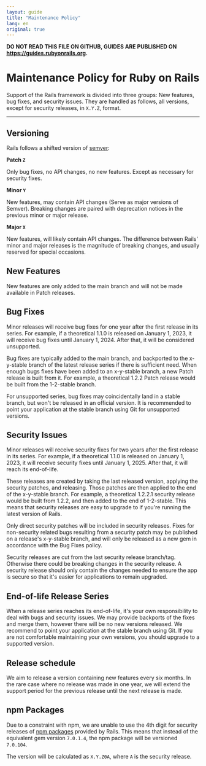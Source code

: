 ```yaml
---
layout: guide
title: "Maintenance Policy"
lang: en
original: true
---
```


**DO NOT READ THIS FILE ON GITHUB, GUIDES ARE PUBLISHED ON <https://guides.rubyonrails.org>.**

Maintenance Policy for Ruby on Rails
====================================

Support of the Rails framework is divided into three groups: New features, bug
fixes, and security issues. They are handled as
follows, all versions, except for security releases, in `X.Y.Z`, format.

--------------------------------------------------------------------------------

Versioning
------------

Rails follows a shifted version of [semver](https://semver.org/):

**Patch `Z`**

Only bug fixes, no API changes, no new features.
Except as necessary for security fixes.

**Minor `Y`**

New features, may contain API changes (Serve as major versions of Semver).
Breaking changes are paired with deprecation notices in the previous minor
or major release.

**Major `X`**

New features, will likely contain API changes. The difference between Rails'
minor and major releases is the magnitude of breaking changes, and usually
reserved for special occasions.

New Features
------------

New features are only added to the main branch and will not be made available
in Patch releases.

Bug Fixes
---------

Minor releases will receive bug fixes for one year after the first release in
its series. For example, if a theoretical 1.1.0 is released on January 1, 2023, it
will receive bug fixes until January 1, 2024. After that, it will be considered
unsupported.

Bug fixes are typically added to the main branch, and backported to the x-y-stable
branch of the latest release series if there is sufficient need. When enough bugs
fixes have been added to an x-y-stable branch, a new Patch release is built from it.
For example, a theoretical 1.2.2 Patch release would be built from the 1-2-stable branch.

For unsupported series, bug fixes may coincidentally land in a stable branch,
but won't be released in an official version. It is recommended to point your
application at the stable branch using Git for unsupported versions.

Security Issues
---------------

Minor releases will receive security fixes for two years after the first release in
its series. For example, if a theoretical 1.1.0 is released on January 1, 2023, it
will receive security fixes until January 1, 2025. After that, it will reach its
end-of-life.

These releases are created by taking the last released version, applying the
security patches, and releasing. Those patches are then applied to the end of
the x-y-stable branch. For example, a theoretical 1.2.2.1 security release would
be built from 1.2.2, and then added to the end of 1-2-stable. This means that
security releases are easy to upgrade to if you're running the latest version
of Rails.

Only direct security patches will be included in security releases. Fixes for
non-security related bugs resulting from a security patch may be published on a
release's x-y-stable branch, and will only be released as a new gem in
accordance with the Bug Fixes policy.

Security releases are cut from the last security release branch/tag. Otherwise
there could be breaking changes in the security release. A security release
should only contain the changes needed to ensure the app is secure so that it's
easier for applications to remain upgraded.

End-of-life Release Series
--------------------------

When a release series reaches its end-of-life, it's your own responsibility to
deal with bugs and security issues. We may provide backports of the fixes and
merge them, however there will be no new versions released. We
recommend to point your application at the stable branch using Git. If you are
not comfortable maintaining your own versions, you should upgrade to a supported
version.

Release schedule
----------------

We aim to release a version containing new features every six months. In the rare case where
no release was made in one year, we will extend the support period for the previous release
until the next release is made.

npm Packages
------------

Due to a constraint with npm, we are unable to use the 4th digit for security
releases of [npm packages][] provided by Rails. This means that instead of the
equivalent gem version `7.0.1.4`, the npm package will be versioned `7.0.104`.

The version will be calculated as `X.Y.Z0A`, where `A` is the security release.

[npm packages]: https://www.npmjs.com/org/rails
